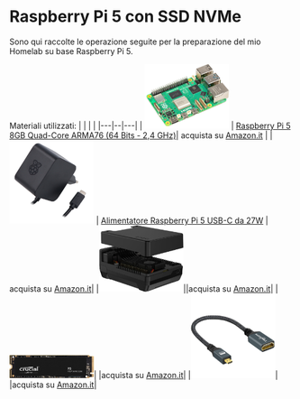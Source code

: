# Raspberry Pi 5 con SSD NVMe

Sono qui raccolte le operazione seguite per la preparazione del mio Homelab su base Raspberry Pi 5.

Materiali utilizzati:
| | | |
|---|--|---|
| <img src="images/raspi5.png" alt="raspi5" width=150 /> | [Raspberry Pi 5 8GB Quad-Core ARMA76 (64 Bits - 2,4 GHz)](https://www.raspberrypi.com/products/raspberry-pi-5/)| acquista su [Amazon.it](https://www.amazon.it/dp/B0CK2FCG1K) |
| <img src="images/pi5powerblack.png" alt="raspi5" width=150 /> | [Alimentatore Raspberry Pi 5 USB-C da 27W](https://www.raspberrypi.com/products/27w-power-supply/) | acquista su [Amazon.it](https://www.amazon.it/dp/B0CN3MRV16)|
|<img src="images/neo5nvme.png" alt="raspi5" width=150 />||acquista su [Amazon.it](https://www.amazon.it/dp/B0D3D64WZR)|
|<img src="images/crucial500gb.png" alt="raspi5" width=150 />| |acquista su [Amazon.it](https://www.amazon.it/dp/B0B25LQQPC)|
|<img src="images/microhdmi2hdmi.png" alt="raspi5" width=150 />| |acquista su [Amazon.it](https://www.amazon.it/dp/B08PNW4W3V)|
